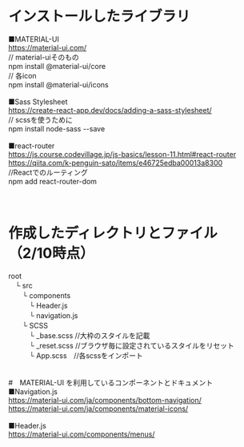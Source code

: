 # インストールしたライブラリ
■MATERIAL-UI<br>
https://material-ui.com/<br>
// material-uiそのもの<br>
npm install @material-ui/core<br>
// 各icon<br>
npm install @material-ui/icons<br>
<br>
■Sass Stylesheet<br>
https://create-react-app.dev/docs/adding-a-sass-stylesheet/<br>
// scssを使うために<br>
npm install node-sass --save<br>
<br>
■react-router<br>
https://js.course.codevillage.jp/js-basics/lesson-11.html#react-router<br>
https://qiita.com/k-penguin-sato/items/e46725edba00013a8300<br>
//Reactでのルーティング<br>
npm add react-router-dom<br>
<br>
<br>
# 作成したディレクトリとファイル（2/10時点）<br>
root<br>
　└ src<br>
　　└ components<br>
　　　└ Header.js<br>
　　　└ navigation.js <br>
　　└ SCSS<br>
　　　└ _base.scss //大枠のスタイルを記載<br>
　　　└ _reset.scss //ブラウザ毎に設定されているスタイルをリセット<br>
　　　└ App.scss　//各scssをインポート<br>
<br>
<br>
#　MATERIAL-UI を利用しているコンポーネントとドキュメント
■Navigation.js<br>
https://material-ui.com/ja/components/bottom-navigation/<br>
https://material-ui.com/ja/components/material-icons/<br>
<br>
■Header.js <br>
https://material-ui.com/components/menus/<br>
